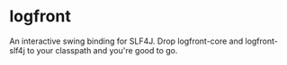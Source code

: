 logfront
========

An interactive swing binding for SLF4J. Drop logfront-core and logfront-slf4j to your classpath and you're good to go.
